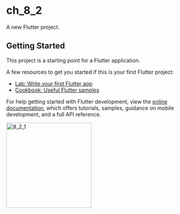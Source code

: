 # ch_8_2

A new Flutter project.

## Getting Started

This project is a starting point for a Flutter application.

A few resources to get you started if this is your first Flutter project:

- [Lab: Write your first Flutter app](https://docs.flutter.dev/get-started/codelab)
- [Cookbook: Useful Flutter samples](https://docs.flutter.dev/cookbook)

For help getting started with Flutter development, view the
[online documentation](https://docs.flutter.dev/), which offers tutorials,
samples, guidance on mobile development, and a full API reference.

<img width="227" alt="8_2_1" src="https://user-images.githubusercontent.com/114164037/218823864-b162988e-d061-4aec-b84b-8269b0ee8703.png">
